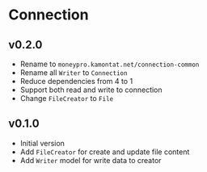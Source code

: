 # Connection

## v0.2.0

- Rename to `moneypro.kamontat.net/connection-common`
- Rename all `Writer` to `Connection`
- Reduce dependencies from 4 to 1
- Support both read and write to connection
- Change `FileCreator` to `File`

## v0.1.0

- Initial version
- Add `FileCreator` for create and update file content
- Add `Writer` model for write data to creator
